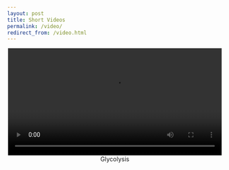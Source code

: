 ```yaml
---
layout: post
title: Short Videos
permalink: /video/
redirect_from: /video.html
---
```


<style>        
    video {
        width: 500px;
    }
    </style>


<div style="text-align: center;">
    <video controls >
        <source src="{{ '/img/glycolysis-video.mp4' | absolute_url }}" type="video/mp4">
    </video>
</div>

<div style="text-align: center;">
  Glycolysis
</div>


